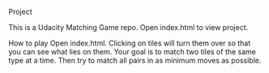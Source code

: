 Project

This is a Udacity Matching Game repo.
Open index.html to view project.

How to play
Open index.html.
Clicking on tiles will turn them over so that you can see what lies on them.
Your goal is to match two tiles of the same type at a time.
Then try to match all pairs in as minimum moves as possible.